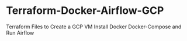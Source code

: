 # Terraform-Docker-Airflow-GCP
Terraform Files to Create a GCP VM Install Docker Docker-Compose and Run Airflow
